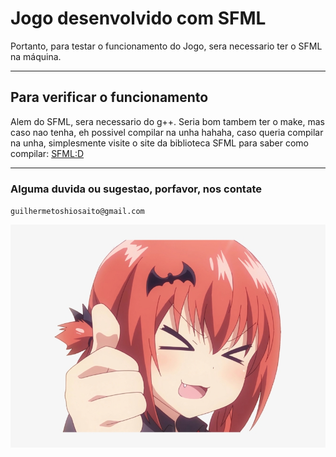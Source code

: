 # Jogo desenvolvido com SFML 
Portanto, para testar o funcionamento do Jogo, sera necessario ter o SFML na máquina.

---

## Para verificar o funcionamento
Alem do SFML, sera necessario do g++. Seria bom tambem ter o make, mas caso nao tenha, eh possivel compilar na unha hahaha, caso queria compilar na unha, simplesmente visite o site da biblioteca SFML para saber como compilar: [SFML:D](https://www.sfml-dev.org/tutorials/2.5/start-linux.php)

---

### Alguma duvida ou sugestao, porfavor, nos contate
`guilhermetoshiosaito@gmail.com`

![Image](./uselessImage/thumbsUpImage.jpeg)